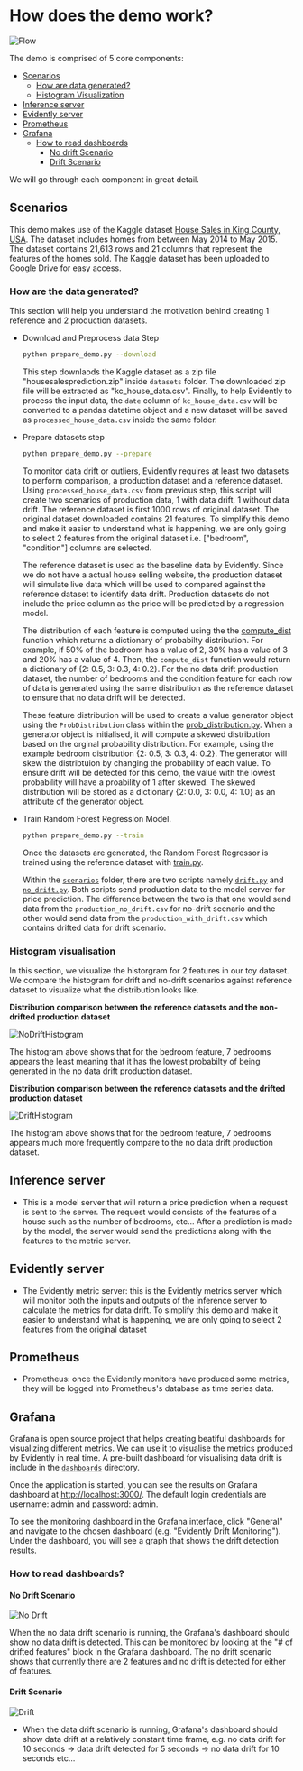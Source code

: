 # How does the demo work?

![Flow](assets/images/Monitoring_Flow_Chart.png)

The demo is comprised of 5 core components:

- [Scenarios](#scenarios)
  - [How are data generated?](#how-are-the-data-generated)
  - [Histogram Visualization](#histogram-visualisation)
- [Inference server](#inference-server)
- [Evidently server](#evidently-server)
- [Prometheus](#prometheus)
- [Grafana](#grafana)
  - [How to read dashboards](#how-to-read-dashboards)
    - [No drift Scenario](#no-drift-scenario)
    - [Drift Scenario](#drift-scenario)

We will go through each component in great detail.

## Scenarios

This demo makes use of the Kaggle dataset [House Sales in King County, USA](https://www.kaggle.com/datasets/harlfoxem/housesalesprediction). The dataset includes homes from between May 2014 to May 2015. The dataset contains 21,613 rows and 21 columns that represent the features of the homes sold. The Kaggle dataset has been uploaded to Google Drive for easy access.

### How are the data generated?

This section will help you understand the motivation behind creating 1 reference and 2 production datasets.

- Download and Preprocess data Step

    ```bash
    python prepare_demo.py --download
    ```

    This step downlaods the Kaggle dataset as a zip file "housesalesprediction.zip" inside `datasets` folder. The downloaded zip file will be extracted as "kc_house_data.csv". Finally, to help Evidently to process the input data, the `date` column of `kc_house_data.csv` will be converted to a pandas datetime object and a new dataset will be saved as `processed_house_data.csv` inside the same folder.

- Prepare datasets step

    ```bash
    python prepare_demo.py --prepare
    ```

    To monitor data drift or outliers, Evidently requires at least two datasets to perform comparison, a production dataset and a reference dataset. Using `processed_house_data.csv` from previous step, this script will create two scenarios of production data, 1 with data drift, 1 without data drift. The reference dataset is first 1000 rows of original dataset. The original dataset downloaded contains 21 features. To simplify this demo and make it easier to understand what is happening, we are only going to select 2 features from the original dataset i.e. ["bedroom", "condition"] columns are selected.

    The reference dataset is used as the baseline data by Evidently. Since we do not have a actual house selling website, the production dataset will simulate live data which will be used to compared against the reference dataset to identify data drift. Production datasets do not include the price column as the price will be predicted by a regression model.

    The distribution of each feature is computed using the the [compute_dist](https://github.com/fuzzylabs/evidently-monitoring-demo/blob/master/utils/prepare_demo.py#L37) function which returns a dictionary of probabilty distribution. For example, if 50% of the bedroom has a value of 2, 30% has a value of 3 and 20% has a value of 4. Then, the `compute_dist` function would return a dictionary of {2: 0.5, 3: 0.3, 4: 0.2}. For the no data drift production dataset, the number of bedrooms and the condition feature for each row of data is generated using the same distribution as the reference dataset to ensure that no data drift will be detected.

    These feature distribution will be used to create a value generator object using the `ProbDistribution` class within the [prob_distribution.py](../utils/prob_distribution.py). When a generator object is initialised, it will compute a skewed distribution based on the orginal probability distribution. For example, using the example bedroom distribution {2: 0.5, 3: 0.3, 4: 0.2}. The generator will skew the distribtuion by changing the probability of each value. To ensure drift will be detected for this demo, the value with the lowest probability will have a proability of 1 after skewed. The skewed distribution will be stored as a dictionary {2: 0.0, 3: 0.0, 4: 1.0} as an attribute of the generator object.

- Train Random Forest Regression Model.

    ```bash
    python prepare_demo.py --train
    ```

    Once the datasets are generated, the Random Forest Regressor is trained using the reference dataset with [train.py](../pipeline/train.py).

    Within the [`scenarios`](../scenarios) folder, there are two scripts namely [`drift.py`](../scenarios/drift.py) and [`no_drift.py`](../scenarios/no_drift.py). Both scripts send production data to the model server for price prediction. The difference between the two is that one would send data from the `production_no_drift.csv` for no-drift scenario and the other would send data from the `production_with_drift.csv` which contains drifted data for drift scenario.

### Histogram visualisation

In this section, we visualize the historgram for 2 features in our toy dataset. We compare the histogram for drift and no-drift scenarios against reference dataset to visualize what the distribution looks like.

**Distribution comparison between the reference datasets and the non-drifted production dataset**

![NoDriftHistogram](assets/images/No_Drift_Histogram.png)

The histogram above shows that for the bedroom feature, 7 bedrooms appears the least meaning that it has the lowest probabilty of being generated in the no data drift production dataset.

**Distribution comparison between the reference datasets and the drifted production dataset**

![DriftHistogram](assets/images/Drift_Histogram.png)

The histogram above shows that for the bedroom feature, 7 bedrooms appears much more frequently compare to the no data drift production dataset.

## Inference server

- This is a model server that will return a price prediction when a request is sent to the server. The request would consists of the features of a house such as the number of bedrooms, etc... After a prediction is made by the model, the server would send the predictions along with the features to the metric server.

## Evidently server

- The Evidently metric server: this is the Evidently metrics server which will monitor both the inputs and outputs of the inference server to calculate the metrics for data drift.
To simplify this demo and make it easier to understand what is happening, we are only going to select 2 features from the original dataset

## Prometheus

- Prometheus: once the Evidently monitors have produced some metrics, they will be logged into Prometheus's database as time series data.

## Grafana

Grafana is open source project that helps creating beatiful dashboards for visualizing different metrics. We can use it to visualise the metrics produced by Evidently in real time. A pre-built dashboard for visualising data drift is include in the [`dashboards`](../dashboards) directory.

Once the application is started, you can see the results on Grafana dashboard at <http://localhost:3000/>. The default login credentials are username: admin and password: admin.

To see the monitoring dashboard in the Grafana interface, click "General" and navigate to the chosen dashboard (e.g. "Evidently Drift Monitoring"). Under the dashboard, you will see a graph that shows the drift detection results.

### How to read dashboards?

#### No Drift Scenario

![No Drift](assets/images/No_Drift.png)

When the no data drift scenario is running, the Grafana's dashboard should show no data drift is detected. This can be monitored by looking at the "# of drifted features" block in the Grafana dashboard. The no drift scenario shows that currently there are 2 features and no drift is detected for either of features.

#### Drift Scenario

![Drift](assets/images/Data_Drift.png)

- When the data drift scenario is running, Grafana's dashboard should show data drift at a relatively constant time frame, e.g. no data drift for 10 seconds -> data drift detected for 5 seconds -> no data drift for 10 seconds etc...

